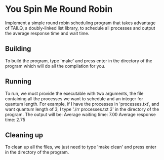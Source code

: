 # You Spin Me Round Robin

Implement a simple round robin scheduling program that takes advantage of TAILQ, a doubly-linked list library, to schedule all processes and output the average response time and wait time. 

## Building

To build the program, type 'make' and press enter in the directory of the program which will do all the compilation for you.

## Running

To run, we must provide the executable with two arguments, the file containing all the processes we want to schedule and an integer for quantum length. 
For example, if I have the processes in 'processes.txt', and want quantum length of 3, I type './rr processes.txt 3' in the directory of the program.
The output will be: 
Average waiting time: 7.00
Average response time: 2.75

## Cleaning up

To clean up all the files, we just need to type 'make clean' and press enter in the directory of the program. 
